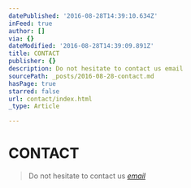 ```yaml
---
datePublished: '2016-08-28T14:39:10.634Z'
inFeed: true
author: []
via: {}
dateModified: '2016-08-28T14:39:09.891Z'
title: CONTACT
publisher: {}
description: Do not hesitate to contact us email
sourcePath: _posts/2016-08-28-contact.md
hasPage: true
starred: false
url: contact/index.html
_type: Article

---
```

# CONTACT

> Do not hesitate to contact us _[email][0]_



[0]: http://mailto:vadc@me.com/